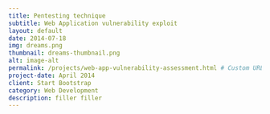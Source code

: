 ```yaml
---
title: Pentesting technique
subtitle: Web Application vulnerability exploit
layout: default
date: 2014-07-18
img: dreams.png
thumbnail: dreams-thumbnail.png
alt: image-alt
permalink: /projects/web-app-vulnerability-assessment.html # Custom URL for the post
project-date: April 2014
client: Start Bootstrap
category: Web Development
description: filler filler
---
```

